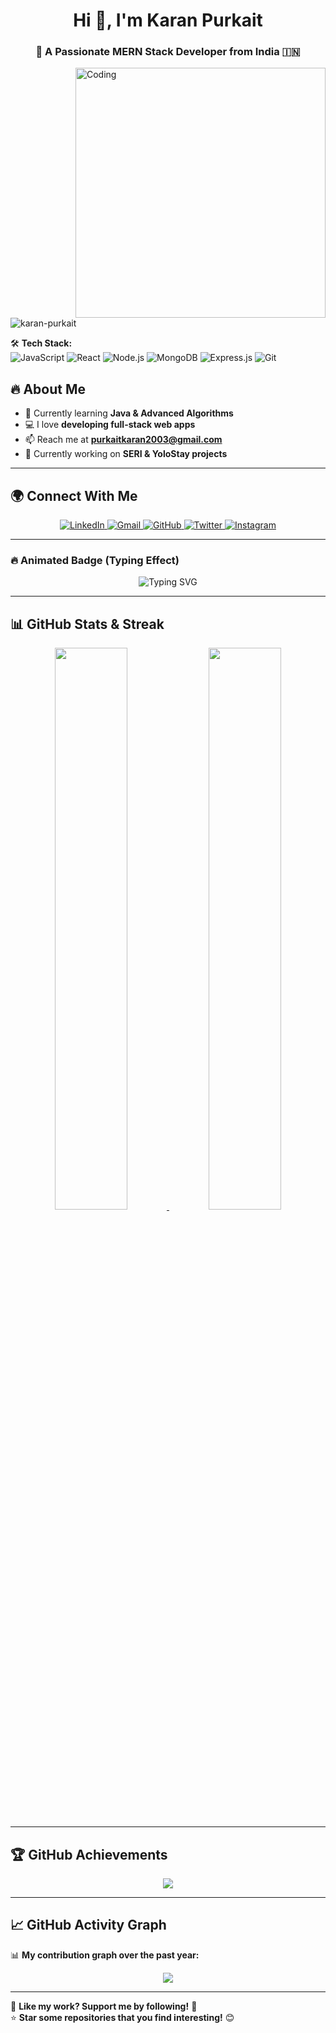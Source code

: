 <h1 align="center"> Hi 👋, I'm Karan Purkait </h1>
<h3 align="center">🚀 A Passionate MERN Stack Developer from India 🇮🇳</h3>

<img align="right" alt="Coding" width="400" src="https://media.giphy.com/media/qgQUggAC3Pfv687qPC/giphy.gif">

<p align="left"> <img src="https://komarev.com/ghpvc/?username=karan-purkait&label=Profile%20Views&color=0e75b6&style=flat" alt="karan-purkait" /> </p>

🛠️ **Tech Stack:**  
![JavaScript](https://img.shields.io/badge/-JavaScript-F7DF1E?style=flat-square&logo=javascript&logoColor=black)
![React](https://img.shields.io/badge/-React-61DAFB?style=flat-square&logo=react&logoColor=black)
![Node.js](https://img.shields.io/badge/-Node.js-339933?style=flat-square&logo=node.js&logoColor=white)
![MongoDB](https://img.shields.io/badge/-MongoDB-47A248?style=flat-square&logo=mongodb&logoColor=white)
![Express.js](https://img.shields.io/badge/-Express.js-000000?style=flat-square&logo=express&logoColor=white)
![Git](https://img.shields.io/badge/-Git-F05032?style=flat-square&logo=git&logoColor=white)

## 🔥 **About Me**
- 🌱 Currently learning **Java & Advanced Algorithms**  
- 💻 I love **developing full-stack web apps**  
- 📫 Reach me at **purkaitkaran2003@gmail.com**  
- 🚀 Currently working on **SERI & YoloStay projects**  

---

## 🌍 **Connect With Me**
<p align="center">
  <a href="https://www.linkedin.com/in/karan-purkait-609672251" target="_blank">
    <img src="https://img.shields.io/badge/LinkedIn-%230A66C2.svg?style=for-the-badge&logo=linkedin&logoColor=white" alt="LinkedIn">
  </a>
  <a href="mailto:purkaitkaran2003@gmail.com" target="_blank">
    <img src="https://img.shields.io/badge/Gmail-D14836.svg?style=for-the-badge&logo=gmail&logoColor=white" alt="Gmail">
  </a>
  <a href="https://github.com/karan-purkait" target="_blank">
    <img src="https://img.shields.io/badge/GitHub-%23121011.svg?style=for-the-badge&logo=github&logoColor=white" alt="GitHub">
  </a>
  <a href="https://twitter.com/your-twitter-id" target="_blank">
    <img src="https://img.shields.io/badge/Twitter-%231DA1F2.svg?style=for-the-badge&logo=twitter&logoColor=white" alt="Twitter">
  </a>
  <a href="https://instagram.com/your-instagram-id" target="_blank">
    <img src="https://img.shields.io/badge/Instagram-%23E4405F.svg?style=for-the-badge&logo=instagram&logoColor=white" alt="Instagram">
  </a>
</p>

---

### **🔥 Animated Badge (Typing Effect)**
<p align="center">
  <img src="https://readme-typing-svg.herokuapp.com?font=Fira+Code&weight=500&size=20&pause=1000&color=0D82C4&center=true&vCenter=true&width=500&lines=Let's+Connect!+🚀;Feel+Free+to+Reach+Out!+%F0%9F%91%8D" alt="Typing SVG" />
</p>


---

## **📊 GitHub Stats & Streak**
<p align="center">
  <a href="https://github.com/karan-purkait">
    <img width="48%" src="https://github-readme-stats.vercel.app/api?username=karan-purkait&show_icons=true&theme=tokyonight&hide_border=true&count_private=true" />
    <img width="48%" src="https://streak-stats.demolab.com?user=karan-purkait&theme=tokyonight&hide_border=true" />
  </a>
</p>



---

## **🏆 GitHub Achievements**
<p align="center">
  <a href="https://github.com/ryo-ma/github-profile-trophy">
    <img src="https://github-profile-trophy.vercel.app/?username=karan-purkait&theme=radical&no-frame=true&column=6" />
  </a>
</p>

---

## **📈 GitHub Activity Graph**
📊 **My contribution graph over the past year:**
<p align="center">
  <a href="https://github.com/karan-purkait">
    <img src="https://github-readme-activity-graph.vercel.app/graph?username=karan-purkait&theme=react-dark" />
  </a>
</p>


---

💙 **Like my work? Support me by following!** 🚀  
⭐ **Star some repositories that you find interesting!** 😊  


